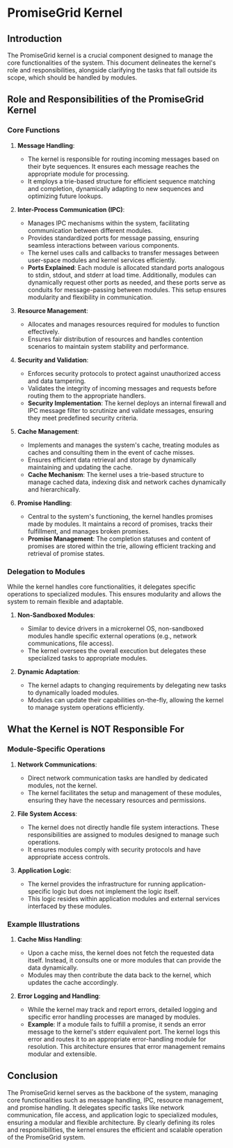 # PromiseGrid Kernel

## Introduction

The PromiseGrid kernel is a crucial component designed to manage the core functionalities of the system. This document delineates the kernel's role and responsibilities, alongside clarifying the tasks that fall outside its scope, which should be handled by modules.

## Role and Responsibilities of the PromiseGrid Kernel

### Core Functions

1. **Message Handling**:
    - The kernel is responsible for routing incoming messages based on their byte sequences. It ensures each message reaches the appropriate module for processing.
    - It employs a trie-based structure for efficient sequence matching and completion, dynamically adapting to new sequences and optimizing future lookups.

2. **Inter-Process Communication (IPC)**:
    - Manages IPC mechanisms within the system, facilitating communication between different modules.
    - Provides standardized ports for message passing, ensuring seamless interactions between various components.
    - The kernel uses calls and callbacks to transfer messages between user-space modules and kernel services efficiently.
    - **Ports Explained**: Each module is allocated standard ports analogous to stdin, stdout, and stderr at load time. Additionally, modules can dynamically request other ports as needed, and these ports serve as conduits for message-passing between modules. This setup ensures modularity and flexibility in communication.

3. **Resource Management**:
    - Allocates and manages resources required for modules to function effectively.
    - Ensures fair distribution of resources and handles contention scenarios to maintain system stability and performance.

4. **Security and Validation**:
    - Enforces security protocols to protect against unauthorized access and data tampering.
    - Validates the integrity of incoming messages and requests before routing them to the appropriate handlers.
    - **Security Implementation**: The kernel deploys an internal firewall and IPC message filter to scrutinize and validate messages, ensuring they meet predefined security criteria.

5. **Cache Management**:
    - Implements and manages the system's cache, treating modules as caches and consulting them in the event of cache misses.
    - Ensures efficient data retrieval and storage by dynamically maintaining and updating the cache.
    - **Cache Mechanism**: The kernel uses a trie-based structure to manage cached data, indexing disk and network caches dynamically and hierarchically.

6. **Promise Handling**:
    - Central to the system's functioning, the kernel handles promises made by modules. It maintains a record of promises, tracks their fulfillment, and manages broken promises.
    - **Promise Management**: The completion statuses and content of promises are stored within the trie, allowing efficient tracking and retrieval of promise states.

### Delegation to Modules

While the kernel handles core functionalities, it delegates specific operations to specialized modules. This ensures modularity and allows the system to remain flexible and adaptable.

1. **Non-Sandboxed Modules**:
    - Similar to device drivers in a microkernel OS, non-sandboxed modules handle specific external operations (e.g., network communications, file access).
    - The kernel oversees the overall execution but delegates these specialized tasks to appropriate modules.

2. **Dynamic Adaptation**:
    - The kernel adapts to changing requirements by delegating new tasks to dynamically loaded modules.
    - Modules can update their capabilities on-the-fly, allowing the kernel to manage system operations efficiently.

## What the Kernel is NOT Responsible For

### Module-Specific Operations

1. **Network Communications**:
    - Direct network communication tasks are handled by dedicated modules, not the kernel.
    - The kernel facilitates the setup and management of these modules, ensuring they have the necessary resources and permissions.

2. **File System Access**:
    - The kernel does not directly handle file system interactions. These responsibilities are assigned to modules designed to manage such operations.
    - It ensures modules comply with security protocols and have appropriate access controls.

3. **Application Logic**:
    - The kernel provides the infrastructure for running application-specific logic but does not implement the logic itself.
    - This logic resides within application modules and external services interfaced by these modules.

### Example Illustrations

1. **Cache Miss Handling**:
    - Upon a cache miss, the kernel does not fetch the requested data itself. Instead, it consults one or more modules that can provide the data dynamically.
    - Modules may then contribute the data back to the kernel, which updates the cache accordingly.

2. **Error Logging and Handling**:
    - While the kernel may track and report errors, detailed logging and specific error handling processes are managed by modules.
    - **Example**: If a module fails to fulfill a promise, it sends an error message to the kernel's stderr equivalent port. The kernel logs this error and routes it to an appropriate error-handling module for resolution. This architecture ensures that error management remains modular and extensible.

## Conclusion

The PromiseGrid kernel serves as the backbone of the system, managing core functionalities such as message handling, IPC, resource management, and promise handling. It delegates specific tasks like network communication, file access, and application logic to specialized modules, ensuring a modular and flexible architecture. By clearly defining its roles and responsibilities, the kernel ensures the efficient and scalable operation of the PromiseGrid system.

